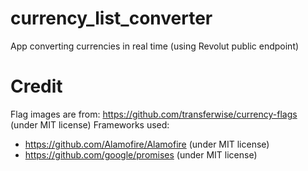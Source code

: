 # currency_list_converter

App converting currencies in real time (using Revolut public endpoint)

# Credit
Flag images are from: https://github.com/transferwise/currency-flags (under MIT license)
Frameworks used:
  - https://github.com/Alamofire/Alamofire (under MIT license)
  - https://github.com/google/promises (under MIT license)
